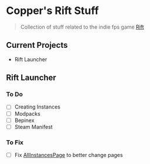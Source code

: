 # Copper's Rift Stuff

> Collection of stuff related to the indie fps game [Rift](https://store.steampowered.com/app/2629710/Rift_Genesis/)

## Current Projects
- Rift Launcher

## Rift Launcher

### To Do
- [ ] Creating Instances
- [ ] Modpacks
- [ ] Bepinex
- [ ] Steam Manifest

### To Fix
- [ ] Fix [AllInstancesPage](CopperDevs.Rift.Launcher/Views/Pages/AllInstancesPage.xaml) to better change pages